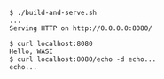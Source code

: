 ```console
$ ./build-and-serve.sh
...
Serving HTTP on http://0.0.0.0:8080/
```

```console
$ curl localhost:8080
Hello, WASI
$ curl localhost:8080/echo -d echo...
echo...
